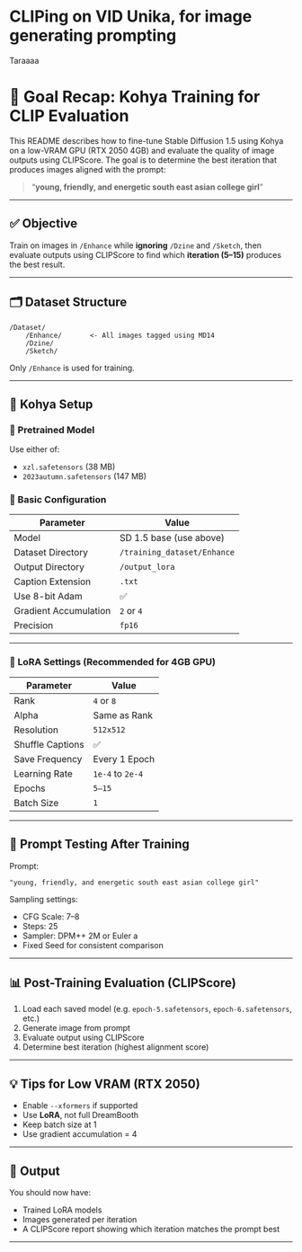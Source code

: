 # CLIPing on VID Unika, for image generating prompting
Taraaaa


# 🎯 Goal Recap: Kohya Training for CLIP Evaluation

This README describes how to fine-tune Stable Diffusion 1.5 using Kohya on a low-VRAM GPU (RTX 2050 4GB) and evaluate the quality of image outputs using CLIPScore. The goal is to determine the best iteration that produces images aligned with the prompt:

> “**young, friendly, and energetic south east asian college girl**”

---

## ✅ Objective

Train on images in `/Enhance` while **ignoring** `/Dzine` and `/Sketch`, then evaluate outputs using CLIPScore to find which **iteration (5–15)** produces the best result.

---

## 🗂 Dataset Structure

```
/Dataset/
    /Enhance/       <- All images tagged using MD14
    /Dzine/
    /Sketch/
```

Only `/Enhance` is used for training.

---

## 🧠 Kohya Setup

### 🔹 Pretrained Model

Use either of:
- `xzl.safetensors` (38 MB)
- `2023autumn.safetensors` (147 MB)

### 🔹 Basic Configuration

| Parameter             | Value                        |
|----------------------|------------------------------|
| Model                 | SD 1.5 base (use above)      |
| Dataset Directory     | `/training_dataset/Enhance`  |
| Output Directory      | `/output_lora`               |
| Caption Extension     | `.txt`                       |
| Use 8-bit Adam        | ✅                           |
| Gradient Accumulation | `2` or `4`                   |
| Precision             | `fp16`                       |

---

### 🔹 LoRA Settings (Recommended for 4GB GPU)

| Parameter     | Value     |
|---------------|-----------|
| Rank          | `4` or `8`|
| Alpha         | Same as Rank |
| Resolution    | `512x512` |
| Shuffle Captions | ✅     |
| Save Frequency | Every 1 Epoch |
| Learning Rate | `1e-4` to `2e-4` |
| Epochs        | `5–15`    |
| Batch Size    | `1`       |

---

## 🧪 Prompt Testing After Training

Prompt:
```
"young, friendly, and energetic south east asian college girl"
```

Sampling settings:
- CFG Scale: 7–8
- Steps: 25
- Sampler: DPM++ 2M or Euler a
- Fixed Seed for consistent comparison

---

## 📊 Post-Training Evaluation (CLIPScore)

1. Load each saved model (e.g. `epoch-5.safetensors`, `epoch-6.safetensors`, etc.)
2. Generate image from prompt
3. Evaluate output using CLIPScore
4. Determine best iteration (highest alignment score)

---

## 💡 Tips for Low VRAM (RTX 2050)

- Enable `--xformers` if supported
- Use **LoRA**, not full DreamBooth
- Keep batch size at 1
- Use gradient accumulation = 4

---

## 📁 Output

You should now have:
- Trained LoRA models
- Images generated per iteration
- A CLIPScore report showing which iteration matches the prompt best

---

